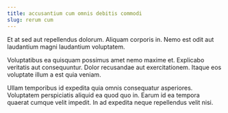 ```yaml
---
title: accusantium cum omnis debitis commodi
slug: rerum cum
---
```


Et at sed aut repellendus dolorum. Aliquam corporis in. Nemo est odit aut laudantium magni laudantium voluptatem.

Voluptatibus ea quisquam possimus amet nemo maxime et. Explicabo veritatis aut consequuntur. Dolor recusandae aut exercitationem. Itaque eos voluptate illum a est quia veniam.

Ullam temporibus id expedita quia omnis consequatur asperiores. Voluptatem perspiciatis aliquid ea quod quo in. Earum id ea tempora quaerat cumque velit impedit. In ad expedita neque repellendus velit nisi.
